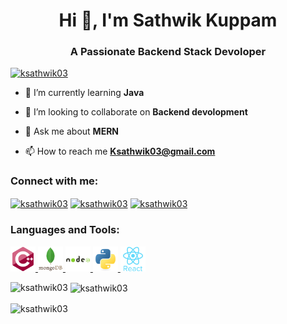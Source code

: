 <h1 align="center">Hi 👋, I'm Sathwik Kuppam</h1>
<h3 align="center">A Passionate Backend Stack Devoloper</h3>

<p align="left"> <a href="https://github.com/ryo-ma/github-profile-trophy"><img src="https://github-profile-trophy.vercel.app/?username=ksathwik03" alt="ksathwik03" /></a> </p>

- 🌱 I’m currently learning **Java**

- 👯 I’m looking to collaborate on **Backend devolopment**

- 💬 Ask me about **MERN**

- 📫 How to reach me **Ksathwik03@gmail.com**

<h3 align="left">Connect with me:</h3>
<p align="left">
<a href="https://instagram.com/ksathwik03" target="blank"><img align="center" src="https://raw.githubusercontent.com/rahuldkjain/github-profile-readme-generator/master/src/images/icons/Social/instagram.svg" alt="ksathwik03" height="30" width="40" /></a>
<a href="https://www.codechef.com/users/ksathwik03" target="blank"><img align="center" src="https://cdn.jsdelivr.net/npm/simple-icons@3.1.0/icons/codechef.svg" alt="ksathwik03" height="30" width="40" /></a>
<a href="https://codeforces.com/profile/ksathwik03" target="blank"><img align="center" src="https://cdn.jsdelivr.net/npm/simple-icons@3.0.1/icons/codeforces.svg" alt="ksathwik03" height="30" width="40" /></a>
</p>

<h3 align="left">Languages and Tools:</h3>
<p align="left"> <a href="https://www.w3schools.com/cpp/" target="_blank"> <img src="https://raw.githubusercontent.com/devicons/devicon/master/icons/cplusplus/cplusplus-original.svg" alt="cplusplus" width="40" height="40"/> </a> <a href="https://www.mongodb.com/" target="_blank"> <img src="https://raw.githubusercontent.com/devicons/devicon/master/icons/mongodb/mongodb-original-wordmark.svg" alt="mongodb" width="40" height="40"/> </a> <a href="https://nodejs.org" target="_blank"> <img src="https://raw.githubusercontent.com/devicons/devicon/master/icons/nodejs/nodejs-original-wordmark.svg" alt="nodejs" width="40" height="40"/> </a> <a href="https://www.python.org" target="_blank"> <img src="https://raw.githubusercontent.com/devicons/devicon/master/icons/python/python-original.svg" alt="python" width="40" height="40"/> </a> <a href="https://reactjs.org/" target="_blank"> <img src="https://raw.githubusercontent.com/devicons/devicon/master/icons/react/react-original-wordmark.svg" alt="react" width="40" height="40"/> </a> </p>

<p><img align="left" src="https://github-readme-stats.vercel.app/api/top-langs?username=ksathwik03&show_icons=true&locale=en&layout=compact" alt="ksathwik03" /></p>

<p>&nbsp;<img align="center" src="https://github-readme-stats.vercel.app/api?username=ksathwik03&show_icons=true&locale=en" alt="ksathwik03" /></p>

<p><img align="center" src="https://github-readme-streak-stats.herokuapp.com/?user=ksathwik03&" alt="ksathwik03" /></p>
